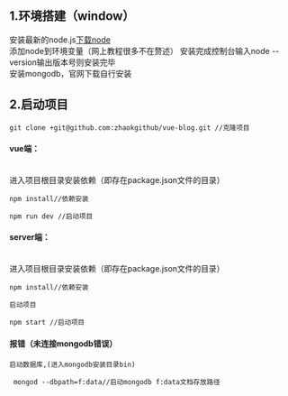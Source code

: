 ## 1.环境搭建（window）
   安装最新的node.js[下载node](https://nodejs.org/zh-cn/download/)<br>
   添加node到环境变量（网上教程很多不在赘述）
   安装完成控制台输入node --version输出版本号则安装完毕
   <br>
   安装mongodb，官网下载自行安装
   <br>
## 2.启动项目
  ```
  git clone +git@github.com:zhaokgithub/vue-blog.git //克隆项目
  ```
  #### vue端：
  <br>
  进入项目根目录安装依赖（即存在package.json文件的目录）
  <br>
  
  ```
  npm install//依赖安装
  ```
  ```
  npm run dev //启动项目
  ```
   #### server端：
   <br>
   进入项目根目录安装依赖（即存在package.json文件的目录）
   
   ```
  npm install//依赖安装
  ```
    启动项目
  ```
  npm start //启动项目
  ```
   #### 报错（未连接mongodb错误）
    启动数据库,(进入mongodb安装目录bin)
   ```
    mongod --dbpath=f:data//启动mongodb f:data文档存放路径
   ```
   
